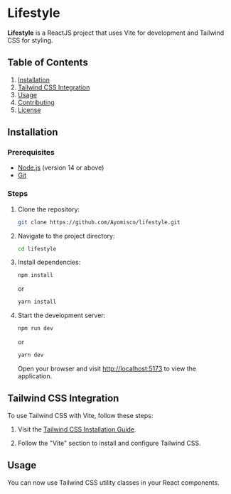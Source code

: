 # Lifestyle

**Lifestyle** is a ReactJS project that uses Vite for development and Tailwind CSS for styling.

## Table of Contents

1. [Installation](#installation)
2. [Tailwind CSS Integration](#tailwind-css-integration)
3. [Usage](#usage)
4. [Contributing](#contributing)
5. [License](#license)

## Installation

### Prerequisites

- [Node.js](https://nodejs.org/) (version 14 or above)
- [Git](https://git-scm.com/)

### Steps

1. Clone the repository:

    ```bash
    git clone https://github.com/Ayomisco/lifestyle.git
    ```

2. Navigate to the project directory:

    ```bash
    cd lifestyle
    ```

3. Install dependencies:

    ```bash
    npm install
    ```

    or

    ```bash
    yarn install
    ```

4. Start the development server:

    ```bash
    npm run dev
    ```

    or

    ```bash
    yarn dev
    ```

    Open your browser and visit [http://localhost:5173](http://localhost:5173) to view the application.

## Tailwind CSS Integration

To use Tailwind CSS with Vite, follow these steps:

1. Visit the [Tailwind CSS Installation Guide](https://tailwindcss.com/docs/installation).

2. Follow the "Vite" section to install and configure Tailwind CSS.

## Usage

You can now use Tailwind CSS utility classes in your React components.

